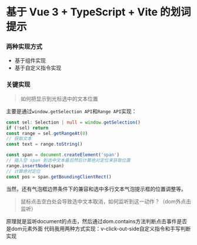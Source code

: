 # 基于 Vue 3 + TypeScript + Vite 的划词提示

### 两种实现方式
- 基于组件实现
- 基于自定义指令实现

### 关键实现
> 如何把显示到光标选中的文本位置

主要是通过`window.getSelection API`和`Range API`实现：
```ts
const sel: Selection | null = window.getSelection()
if (!sel) return
const range = sel.getRangeAt(0)
// 获取文本
const text = range.toString()

const span = document.createElement('span')
// 插入空 span 到选中文本最后然后计算绝对定位来获取位置
range.insertNode(span)
// 计算绝对定位
const pos = span.getBoundingClientRect()
```
当然，还有气泡框边界条件下的兼容和选中多行文本气泡提示框的位置调整等。

> 鼠标点击空白处会导致选中文本取消，如何监听到这一动作？（dom外点击监听）

原理就是监听document的点击，然后通过dom.contains方法判断点击事件是否是dom元素外面
代码我用两种方式实现：v-click-out-side自定义指令和手写判断实现